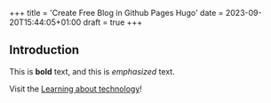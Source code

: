 +++
title = 'Create Free Blog in Github Pages Hugo'
date = 2023-09-20T15:44:05+01:00
draft = true
+++

## Introduction

This is **bold** text, and this is *emphasized* text.

Visit the [Learning about technology](https://gosang.github.io)!